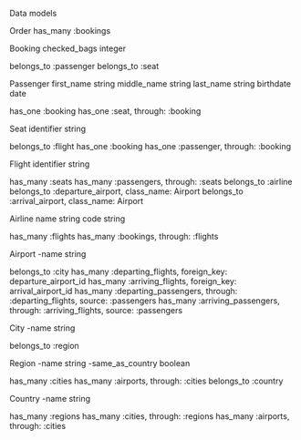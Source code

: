 Data models

Order
  has_many :bookings

Booking
  checked_bags integer

  belongs_to :passenger
  belongs_to :seat

Passenger
  first_name string
  middle_name string
  last_name string
  birthdate date

  has_one :booking
  has_one :seat, through: :booking

Seat
  identifier string

  belongs_to :flight
  has_one :booking
  has_one :passenger, through: :booking

Flight
  identifier string

  has_many :seats
  has_many :passengers, through: :seats
  belongs_to :airline
  belongs_to :departure_airport, class_name: Airport
  belongs_to :arrival_airport, class_name: Airport

Airline
  name string
  code string

  has_many :flights
  has_many :bookings, through: :flights

Airport
-name string

belongs_to :city
has_many :departing_flights, foreign_key: departure_airport_id
has_many :arriving_flights, foreign_key: arrival_airport_id
has_many :departing_passengers, through: :departing_flights, source: :passengers
has_many :arriving_passengers, through: :arriving_flights, source: :passengers

City
-name string

belongs_to :region

Region
-name string
-same_as_country boolean

has_many :cities
has_many :airports, through: :cities
belongs_to :country

Country
-name string

has_many :regions
has_many :cities, through: :regions
has_many :airports, through: :cities
